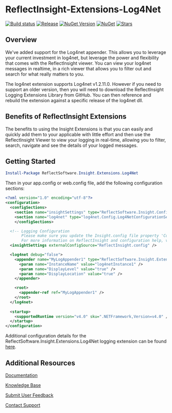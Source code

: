 # ReflectInsight-Extensions-Log4Net

[![Build status](https://ci.appveyor.com/api/projects/status/github/reflectsoftware/reflectinsight-extensions-log4net?svg=true)](https://ci.appveyor.com/project/reflectsoftware/reflectinsight-extensions-log4net)
[![Release](https://img.shields.io/github/release/reflectsoftware/reflectinsight-extensions-log4net.svg)](https://github.com/reflectsoftware/reflectinsight-extensions-log4net/releases/latest)
[![NuGet Version](http://img.shields.io/nuget/v/reflectsoftware.insight.extensions.log4net.svg?style=flat)](http://www.nuget.org/packages/ReflectSoftware.Insight.Extensions.Log4Net/)
[![NuGet](https://img.shields.io/nuget/dt/reflectsoftware.insight.extensions.log4net.svg)](http://www.nuget.org/packages/ReflectSoftware.Insight.Extensions.Log4net/)
[![Stars](https://img.shields.io/github/stars/reflectsoftware/reflectinsight-extensions-log4net.svg)](https://github.com/reflectsoftware/reflectinsight-extensions-log4net/stargazers)

## Overview ##

We've added support for the Log4net appender. This allows you to leverage your current investment in log4net, but leverage the power and flexibility that comes with the ReflectInsight viewer. You can view your log4net messages in realtime, in a rich viewer that allows you to filter out and search for what really matters to you.

 The log4net extension supports Log4net v1.2.11.0. However if you need to support an older version, then you will need to download the ReflectInsight Logging Extensions Library from GitHub. You can then reference and rebuild the extension against a specific release of the log4net dll.

## Benefits of ReflectInsight Extensions ##

The benefits to using the Insight Extensions is that you can easily and quickly add them to your applicable with little effort and then use the ReflectInsight Viewer to view your logging in real-time, allowing you to filter, search, navigate and see the details of your logged messages.

## Getting Started

```powershell
Install-Package ReflectSoftware.Insight.Extensions.Log4Net
```

Then in your app.config or web.config file, add the following configuration sections:

```xml
<?xml version="1.0" encoding="utf-8"?>
<configuration>
  <configSections>
    <section name="insightSettings" type="ReflectSoftware.Insight.ConfigurationHandler,ReflectSoftware.Insight" />
    <section name="log4net" type="log4net.Config.Log4NetConfigurationSectionHandler, log4net" />
	</configSections>

  <!-- Logging Configuration 
       Please make sure you update the Insight.config file property 'Copy to Output Directory' to 'Copy always'.
       For more information on ReflectInsight and configuration help, visit http://reflectsoftware.com. -->
  <insightSettings externalConfigSource="ReflectInsight.config" />

  <log4net debug="false">
    <appender name="MyLogAppender1" type="ReflectSoftware.Insight.Extensions.Log4net.LogAppender, ReflectSoftware.Insight.Extensions.Log4net">
      <param name="InstanceName" value="log4netInstance1" />
      <param name="DisplayLevel" value="true" />
      <param name="DisplayLocation" value="true" />
    </appender>

    <root>
      <appender-ref ref="MyLogAppender1" />
    </root>
  </log4net>
    
  <startup>
    <supportedRuntime version="v4.0" sku=".NETFramework,Version=v4.0" />
  </startup>
</configuration>
```

Additional configuration details for the ReflectSoftware.Insight.Extensions.Log4Net logging extension can be found [here](https://reflectsoftware.atlassian.net/wiki/display/RI5/Log4net+Extension).

## Additional Resources

[Documentation](https://reflectsoftware.atlassian.net/wiki/display/RI5/ReflectInsight+5+documentation)

[Knowledge Base](http://reflectsoftware.uservoice.com/knowledgebase)

[Submit User Feedback](http://reflectsoftware.uservoice.com/forums/158277-reflectinsight-feedback)

[Contact Support](support@reflectsoftware.com)
